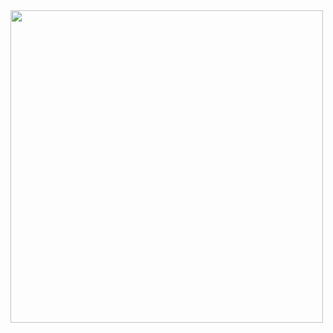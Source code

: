 <img src="[https://cdn.dribbble.com/users/1285930/screenshots/4040291/bash-logo-by-vd_1x.png](https://www.tutorialkart.com/bash-shell-scripting/bash-tutorial/)" high="" width="500">
